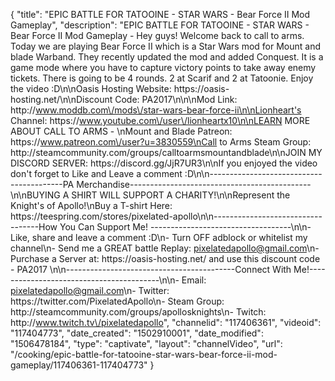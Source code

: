 {
    "title": "EPIC BATTLE FOR TATOOINE - STAR WARS - Bear Force II Mod Gameplay",
    "description": "EPIC BATTLE FOR TATOOINE - STAR WARS - Bear Force II Mod Gameplay - Hey guys! Welcome back to call to arms. Today we are playing Bear Force II which is a Star Wars mod for Mount and blade Warband. They recently updated the mod and added Conquest. It is a game mode where you have to capture victory points to take away enemy tickets. There is going to be 4 rounds. 2 at Scarif and 2 at Tatoonie. Enjoy the video :D\n\nOasis Hosting Website: https:\/\/oasis-hosting.net\/\n\nDiscount Code: PA2017\n\n\nMod Link: http:\/\/www.moddb.com\/mods\/star-wars-bear-force-ii\n\nLionheart's Channel: https:\/\/www.youtube.com\/user\/lionheartx10\n\nLEARN MORE ABOUT CALL TO ARMS - \nMount and Blade Patreon: https:\/\/www.patreon.com\/user?u=3830559\nCall to Arms Steam Group: http:\/\/steamcommunity.com\/groups\/calltoarmsmountandblade\n\nJOIN MY DISCORD SERVER: https:\/\/discord.gg\/JjR7UR3\n\nIf you enjoyed the video don't forget to Like and Leave a comment :D\n\n-----------------------------------------PA Merchandise---------------------------------------------\n\nBUYING A SHIRT WILL SUPPORT A CHARITY!\n\nRepresent the Knight's of Apollo!\nBuy a T-shirt Here: https:\/\/teespring.com\/stores\/pixelated-apollo\n\n----------------------------------How You Can Support Me! -----------------------------------\n\n- Like, share and leave a comment :D\n- Turn OFF adblock or whitelist my channel\n- Send me a GREAT battle Replay: pixelatedapollo@gmail.com\n- Purchase a Server at: https:\/\/oasis-hosting.net\/ and use this discount code - PA2017 \n\n------------------------------------------Connect With Me!-----------------------------------------\n\n- Email: pixelatedapollo@gmail.com\n- Twitter: https:\/\/twitter.com\/PixelatedApollo\n- Steam Group:  http:\/\/steamcommunity.com\/groups\/apollosknights\n- Twitch: http:\/\/www.twitch.tv\/pixelatedapollo",
    "channelid": "117406361",
    "videoid": "117404773",
    "date_created": "1502910001",
    "date_modified": "1506478184",
    "type": "captivate",
    "layout": "channelVideo",
    "url": "\/cooking\/epic-battle-for-tatooine-star-wars-bear-force-ii-mod-gameplay\/117406361-117404773"
}